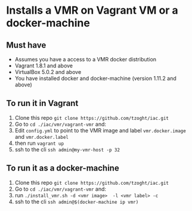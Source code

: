 # Installs a VMR on Vagrant VM or a docker-machine


## Must have
* Assumes you have a access to a VMR docker distribution
* Vagrant 1.8.1 and above
* VirtualBox 5.0.2 and above
* You have installed docker and docker-machine (version 1.11.2 and above)

## To run it in Vagrant
1. Clone this repo `git clone https://github.com/tzoght/iac.git`
2. Go to `cd ./iac/vmr/vagrant-vmr` and:
3. Edit `config.yml` to point to the VMR image and label `vmr.docker.image` and
  `vmr.docker.label`
4. then run `vagrant up`
5. ssh to the cli `ssh admin@my-vmr-host -p 32`

## To run it as a docker-machine
1. Clone this repo `git clone https://github.com/tzoght/iac.git`
2. Go to `cd ./iac/vmr/vagrant-vmr` and:
3. run `./install_vmr.sh -d <vmr image>  -l <vmr label> -c`
5. ssh to the cli `ssh admin@$(docker-machine ip vmr)`
